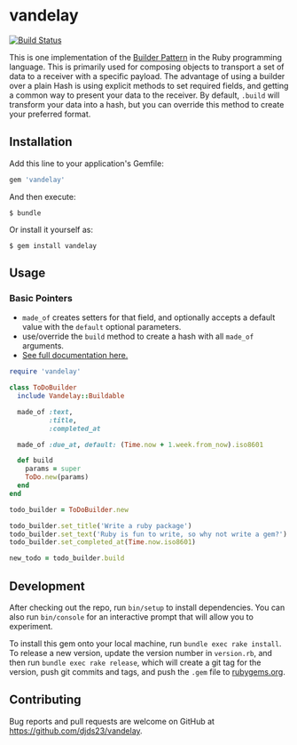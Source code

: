 # vandelay

[![Build Status](https://travis-ci.org/djds23/Vandelay.svg?branch=master)](https://travis-ci.org/djds23/Vandelay)

This is one implementation of the [Builder Pattern](https://en.wikipedia.org/wiki/Builder_pattern) in the Ruby programming language. This is primarily used for composing objects to transport a set of data to a receiver with a specific payload. The advantage of using a builder over a plain Hash is using explicit methods to set required fields, and getting a common way to present your data to the receiver. By default, `.build` will transform your data into a hash, but you can override this method to create your preferred format.

## Installation

Add this line to your application's Gemfile:

```ruby
gem 'vandelay'
```

And then execute:

    $ bundle

Or install it yourself as:

    $ gem install vandelay

## Usage

### Basic Pointers
* `made_of` creates setters for that field, and optionally accepts a default value with the `default` optional parameters.
* use/override the `build` method to create a hash with all `made_of` arguments.
* [See full documentation here.](http://www.rubydoc.info/github/djds23/vandelay/master)

```ruby
require 'vandelay'

class ToDoBuilder
  include Vandelay::Buildable

  made_of :text,
          :title,
          :completed_at

  made_of :due_at, default: (Time.now + 1.week.from_now).iso8601

  def build
    params = super
    ToDo.new(params)
  end
end

todo_builder = ToDoBuilder.new

todo_builder.set_title('Write a ruby package')
todo_builder.set_text('Ruby is fun to write, so why not write a gem?')
todo_builder.set_completed_at(Time.now.iso8601)

new_todo = todo_builder.build
```

## Development

After checking out the repo, run `bin/setup` to install dependencies. You can also run `bin/console` for an interactive prompt that will allow you to experiment.

To install this gem onto your local machine, run `bundle exec rake install`. To release a new version, update the version number in `version.rb`, and then run `bundle exec rake release`, which will create a git tag for the version, push git commits and tags, and push the `.gem` file to [rubygems.org](https://rubygems.org).

## Contributing

Bug reports and pull requests are welcome on GitHub at https://github.com/djds23/vandelay.

